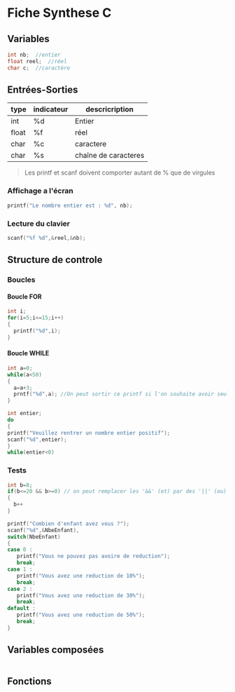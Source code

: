 # Fiche Synthese C

## Variables

```c
int nb;  //entier
float reel;  //réel
char c;  //caractère
```

## Entrées-Sorties

type | indicateur | descricription
--- | --- | ---
int | %d | Entier
float | %f |réel
char | %c | caractere
char | %s | chaîne de caracteres

> Les printf et scanf doivent comporter autant de % que de virgules
### Affichage a l'écran
```c
printf("Le nombre entier est : %d", nb); 
```

### Lecture du clavier
```c
scanf("%f %d",&reel,&nb);
```

## Structure de controle
### Boucles
#### Boucle FOR
```c
int i;
for(i=5;i<=15;i++)
{
  printf("%d",i);
}
```
#### Boucle WHILE

```c
int a=0;
while(a<50)
{
  a=a+3;
  prntf("%d",a); //On peut sortir ce printf si l'on souhaite avoir seulement la valeur finale de a
}
```

```c
int entier;
do
{
printf("Veuillez rentrer un nombre entier positif");
scanf("%d",entier);
}
while(entier<0)
```
### Tests

```c
int b=8;
if(b<=20 && b>=0) // on peut remplacer les '&&' (et) par des '||' (ou) 
{
  b++
}

```
```c
printf("Combien d'enfant avez vous ?");
scanf("%d",&NbeEnfant),
switch(NbeEnfant)
{
case 0 :
   printf("Vous ne pouvez pas avoire de reduction");
   break;
case 1 :
   printf("Vous avez une reduction de 10%");
   break;
case 2 :
   printf("Vous avez une reduction de 30%");
   break;
default :
   printf("Vous avez une reduction de 50%");
   break;
}
```
## Variables composées

```c

```
## Fonctions

```c

```
